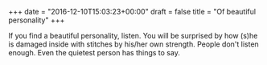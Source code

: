 +++
date = "2016-12-10T15:03:23+00:00"
draft = false
title = "Of beautiful personality"
+++
<p>If you find a beautiful personality, listen. You will be surprised by how (s)he is damaged inside with stitches by his/her own strength.
People don't listen enough. Even the quietest person has things to say.</p>